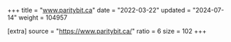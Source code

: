 +++
title = "www.paritybit.ca"
date = "2022-03-22"
updated = "2024-07-14"
weight = 104957

[extra]
source = "https://www.paritybit.ca/"
ratio = 6
size = 102
+++
